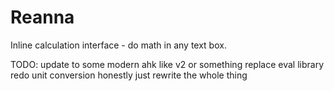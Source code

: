 # Reanna
 Inline calculation interface - do math in any text box.

TODO:
update to some modern ahk like v2 or something
replace eval library 
redo unit conversion
honestly just rewrite the whole thing
